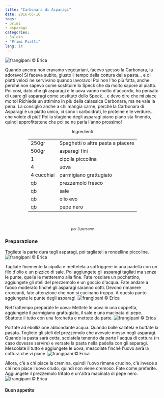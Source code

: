 ```yaml
---
title: "Carbonara di Asparagi"
date: 2016-05-16
tags:
- primi
- asparagi
categories:
- Salato
- "Primi Piatti"
lang: it
---
```

![](header.jpg "frangipani © Erica")

Quando ancora non eravamo vegetariani, facevo spesso la Carbonara, la adoravo! Si faceva subito, giusto il tempo della cottura della pasta... e di piatti veloci ne servivano quando lavoravo! Poi non l'ho più fatta, anche perché non sapevo come sostituire lo Speck che da molto sapore al piatto. Poi così, dato che gli asparagi e le uova vanno molto d'accordo, ho pensato di usare gli asparagi come sostituto dello Speck... e devo dire che mi piace molto! Richiede un attimino in più della calassica Carbonara, ma ne vale la pena. La consiglio anche a chi mangia carne, perché la Carbonara di Asparagi è un piatto unico, ci sono i carboidrati, le proteine e le verdure... che volete di più? Poi la stagione degli asparagi piano piano sta finendo, quindi approfittatene che poi se ne parla l'anno prossimo!

<div id="wrapper" style="text-align: center">
  <div id="yourdiv" style="display: inline-block;">
    <div class="ingredients">
      <div class="ingredients-title">Ingredienti</div>
      <table>
        <tbody>
          <tr>
            <td>250gr</td>
            <td>Spaghetti o altra pasta a piacere</td>
          </tr>
          <tr>
            <td>500gr</td>
            <td>asparagi fini</td>
          </tr>
          <tr>
            <td>1</td>
            <td>cipolla piccolina</td>
          </tr>
          <tr>
            <td>4</td>
            <td>uova</td>
          </tr>
          <tr>
            <td>4 cucchiai</td>
            <td>parmigiano grattugiato</td>
          </tr>
          <tr>
            <td>qb</td>
            <td>prezzemolo fresco</td>
          </tr>
          <tr>
            <td>qb</td>
            <td>sale</td>
          </tr>
          <tr>
            <td>qb</td>
            <td>olio evo</td>
          </tr>
          <tr>
            <td>qb</td>
            <td>pepe nero</td>
          </tr>
        </tbody>
      </table>
      <br></br>
      <i class="pull-right" style="font-size: 80%;">per 3 persone</i>
    </div>
  </div>
</div>


<h3>
  <font color="grey">
    <i class="fa-solid fa-gears"></i>
  </font> Preparazione
</h3>

Togliete la parte dura tegli asparagi, poi tagliateli a rondelline piccoline.
![](asparagi.jpg "frangipani © Erica")

Tagliate finemente la cipolla e mettetela a soffriggere in una padella con un filo d'olio e un pizzico di sale. Poi aggiungete gli asparagi tagliati ma senza le punte, quelle le metteremo alla fine. Fate rosolare un pochettino, aggiungete gli steli del prezzemolo e un goccio d'acqua. Fate andare a fuoco moderato finché gli asparagi saranno cotti. Devono rimanere croccanti, fate attenzione che non si cucinano troppo. A questo punto aggiungete le punte degli asparagi.
![](asparagicotti.jpg "frangipani © Erica")

Nel frattempo preparate le uova: Mettete le uova in una coppetta, aggiungete il parmigiano grattugiato, il sale e una macinata di pepe. Sbattete il tutto con una forchetta e mettete da parte.
![](uovo.jpg "frangipani © Erica")

Portate ad ebollizione abbondante acqua. Quando bolle salatela e buttate la pasata. Togliete gli steli del prezzemolo che avevate messo negli asparagi. Quando la pasta sarà cotta, scolatela tenendo da parte l'acqua di cottura (in caso dovesse servire) e versate la pasta nella padella con gli asparagi. Mescolate il tutto e aggiungete le uova, mescolate finché l'uovo avrà la cottura che vi piace.
![](padella.jpg "frangipani © Erica")

Allora, c'è a chi piace la cremina, quindi l'uovo rimane crudino, c'è invece a chi non piace l'uovo crudo, quindi non viene cremoso. Fate come preferite. Aggiungete il prezzemolo tritato e un'altra macinata di pepe nero.
![](risultato.jpg "frangipani © Erica")


<h4>Buon appetito
  <font color="red">
    <i class="fa-regular fa-face-smile"></i>
  </font>
</h4>
